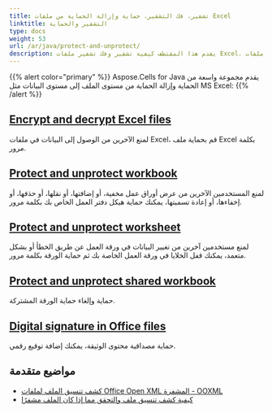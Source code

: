 ```yaml
---
title: تشفير، فك التشفير، حماية وإزالة الحماية من ملفات Excel
linktitle: التشفير والحماية
type: docs
weight: 53
url: /ar/java/protect-and-unprotect/
description: يقدم هذا المقتطف كيفية تشفير وفك تشفير ملفات Excel، حماية وإزالة الحماية من البيانات في ملفات Excel باستخدام رموز JAVA.
---
```



{{% alert color="primary" %}}
Aspose.Cells for Java يقدم مجموعة واسعة من الحماية وإزالة الحماية من مستوى الملف إلى مستوى البيانات مثل MS Excel:
{{% /alert %}}


## [**Encrypt and decrypt Excel files**](/cells/ar/java/encrypt-and-decrypt-excel-files/)
لمنع الآخرين من الوصول إلى البيانات في ملفات Excel، قم بحماية ملف Excel بكلمة مرور.

## [**Protect and unprotect workbook**](/cells/ar/java/protect-and-unprotect-workbook-structure/)
لمنع المستخدمين الآخرين من عرض أوراق عمل مخفية، أو إضافتها، أو نقلها، أو حذفها، أو إخفاءها، أو إعادة تسميتها، يمكنك حماية هيكل دفتر العمل الخاص بك بكلمة مرور.

## [**Protect and unprotect worksheet**](/cells/ar/java/protect-and-unprotect-worksheet/)
لمنع مستخدمين آخرين من تغيير البيانات في ورقة العمل عن طريق الخطأ أو بشكل متعمد، يمكنك قفل الخلايا في ورقة العمل الخاصة بك ثم حماية الورقة بكلمة مرور. 

## [**Protect and unprotect shared workbook**](/cells/ar/java/password-protect-or-unprotect-the-shared-workbook/)
حماية وإلغاء حماية الورقة المشتركة.

## [**Digital signature in Office files**](/cells/ar/java/assign-and-validate-digital-signatures/)
حماية مصداقية محتوى الوثيقة، يمكنك إضافة توقيع رقمي.

## **مواضيع متقدمة**
- [كشف تنسيق الملف لملفات Office Open XML المشفرة - OOXML](/cells/ar/java/detect-file-format-of-encrypted-office-open-xml-ooxml-files/)
- [كيفية كشف تنسيق ملف والتحقق مما إذا كان الملف مشفرًا](/cells/ar/java/how-to-detect-a-file-format-and-check-if-the-file-is-encrypted/)


